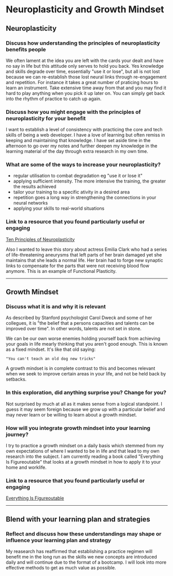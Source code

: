 # Neuroplasticity and Growth Mindset

## Neuroplasticity

### Discuss how understanding the principles of neuroplasticity benefits people

We often lament at the idea you are left with the cards your dealt and have no say in life but this attitude only serves to hold you back. Yes knowledge and skills degrade over time, essentially "use it or lose", but all is not lost because we can re-establish those lost neural links through re-engagement and repetition. For instance it takes a great number of praticing hours to learn an instrument. Take extensive time away from that and you may find it hard to play anything when you pick it up later on. You can simply get back into the rhythm of practice to catch up again.

### Discuss how you might engage with the principles of neuroplasticity for your benefit

I want to establish a level of consistency with practicing the core and tech skills of being a web developer. I have a love of learning but often remiss in keeping and maintaining that knowledge. I have set aside time in the afternoon to go over my notes and further deepen my knowledge in the learning material of the day through extra research in my own time.

### What are some of the ways to increase your neuroplasticity?

- regular utilisation to combat degradation eg "use it or lose it"
- applying sufficient intensity. The more intensive the training, the greater the results achieved
- tailor your training to a specific ativity in a desired area
- repetition goes a long way in strengthening the connections in your neural networks
- applying your skills to real-world situations

### Link to a resource that you found particularly useful or engaging

[Ten Principles of Neuroplasticity](https://www.neuroskills.com/brain-injury/neuroplasticity/ten-principles-of-neuroplasticity/)

Also I wanted to leave this story about actress Emilia Clark who had a series of life-threatening aneurysms that left parts of her brain damaged yet she maintains that she leads a normal life. Her brain had to forge new synaptic links to compensate for the parts that were not receiving blood flow anymore. This is an example of Functional Plasticity.

---

## Growth Mindset

### Discuss what it is and why it is relevant

As described by Stanford psychologist Carol Dweck and some of her collegues, it is "the belief that a persons capacities and talents can be improved over time". In other words, talents are not set in stone.

We can be our own worse enemies holding yourself back from achieving your goals in life mearly thinking that you aren't good enough. This is known as a fixed mindset. It's like that old saying:

```
"You can't teach an old dog new tricks"
```
A growth mindset is in complete contrast to this and becomes relevant when we seek to improve certain areas in your life, and not be held back by setbacks.

### In this exploration, did anything surprise you? Change for you?

Not surprised by much at all as it makes sense from a logical standpoint. I guess it may seem foreign because we grow up with a particular belief and may never learn or be willing to learn about a growth mindset.

### How will you integrate growth mindset into your learning journey?

I try to practice a growth mindset on a daily basis which stemmed from my own expectations of where I wanted to be in life and that lead to my own research into the subject. I am currently reading a book called "Everything Is Figureoutable" that looks at a growth mindset in how to apply it to your home and worklife.

### Link to a resource that you found particularly useful or engaging

[Everything Is Figureoutable](https://everythingisfigureoutable.com/eif-a)

---

## Blend with your learning plan and strategies

### Reflect and discuss how these understandings may shape or influence your learning plan and strategy

My reasearch has reaffirmed that establishing a practice regimen will benefit me in the long run as the skills we new concepts are introduced daily and will continue due to the format of a bootcamp. I will look into more effective methods to get as much value as possible.